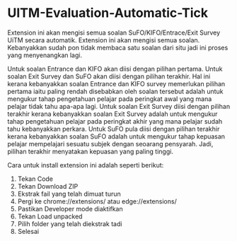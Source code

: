 # UITM-Evaluation-Automatic-Tick

Extension ini akan mengisi semua soalan SuFO/KIFO/Entrace/Exit Survey UiTM secara automatik. Extension ini akan mengisi semua soalan. Kebanyakkan sudah pon tidak membaca satu soalan dari situ jadi ini proses yang menyenangkan lagi.

Untuk soalan Entrance dan KIFO akan diisi dengan pilihan pertama. Untuk soalan Exit Survey dan SuFO akan diisi dengan pilihan terakhir. Hal ini kerana kebanyakkan soalan Entrance dan KIFO survey memerlukan pilihan pertama iaitu paling rendah disebabkan oleh soalan tersebut adalah untuk mengukur tahap pengetahuan pelajar pada peringkat awal yang mana pelajar tidak tahu apa-apa lagi. Untuk soalan Exit Survey diisi dengan pilihan terakhir kerana kebanyakkan soalan Exit Survey adalah untuk mengukur tahap pengetahuan pelajar pada peringkat akhir yang mana pelajar sudah tahu kebanyakkan perkara. Untuk SuFO pula diisi dengan pilihan terakhir kerana kebanyakkan soalan SuFO adalah untuk mengukur tahap kepuasan pelajar mempelajari sesuatu subjek dengan seoarang pensyarah. Jadi, pilihan terakhir menyatakan kepuasan yang paling tinggi.

Cara untuk install extension ini adalah seperti berikut:

1. Tekan Code
2. Tekan Download ZIP
3. Ekstrak fail yang telah dimuat turun
4. Pergi ke chrome://extensions/ atau edge://extensions/
5. Pastikan Developer mode diaktifkan
6. Tekan Load unpacked
7. Pilih folder yang telah diekstrak tadi
8. Selesai
